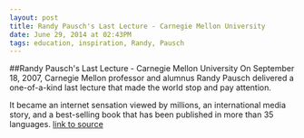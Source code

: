 ```yaml
---
layout: post
title: Randy Pausch's Last Lecture - Carnegie Mellon University
date: June 29, 2014 at 02:43PM
tags: education, inspiration, Randy, Pausch
---
```

##Randy Pausch's Last Lecture - Carnegie Mellon University
On September 18, 2007, Carnegie Mellon professor and alumnus Randy Pausch delivered a one-of-a-kind last lecture that made the world stop and pay attention.

It became an internet sensation viewed by millions, an international media story, and a best-selling book that has been published in more than 35 languages.
[link to source](http://ift.tt/1aEfxvn) 
